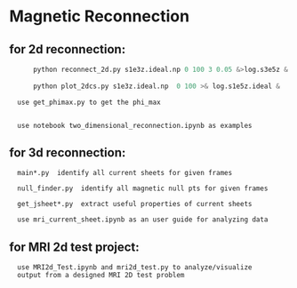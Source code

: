 # Magnetic Reconnection 

  ## for 2d reconnection:
``` python
      python reconnect_2d.py s1e3z.ideal.np 0 100 3 0.05 &>log.s3e5z &
      
      python plot_2dcs.py s1e3z.ideal.np  0 100 >& log.s1e5z.ideal &
```
      
      use get_phimax.py to get the phi_max
      
      
      use notebook two_dimensional_reconnection.ipynb as examples

  ## for 3d reconnection: 

      main*.py  identify all current sheets for given frames
      
      null_finder.py  identify all magnetic null pts for given frames
      
      get_jsheet*.py  extract useful properties of current sheets 

      use mri_current_sheet.ipynb as an user guide for analyzing data
     
  ## for MRI 2d test project: 
      use MRI2d_Test.ipynb and mri2d_test.py to analyze/visualize 
      output from a designed MRI 2D test problem

      




